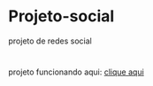 # Projeto-social
projeto de redes social
#
projeto funcionando aqui: <a href="https://brn4dev.github.io/Projeto-social/"> clique aqui</a>
